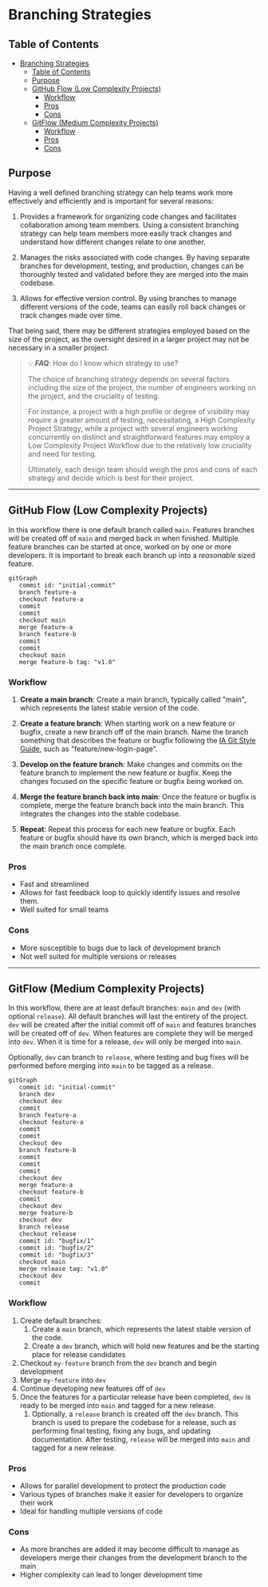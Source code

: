 # Branching Strategies

## Table of Contents

- [Branching Strategies](#branching-strategies)
  - [Table of Contents](#table-of-contents)
  - [Purpose](#purpose)
  - [GitHub Flow (Low Complexity Projects)](#github-flow-low-complexity-projects)
    - [Workflow](#workflow)
    - [Pros](#pros)
    - [Cons](#cons)
  - [GitFlow (Medium Complexity Projects)](#gitflow-medium-complexity-projects)
    - [Workflow](#workflow-1)
    - [Pros](#pros-1)
    - [Cons](#cons-1)

## Purpose

Having a well defined branching strategy can help teams work more effectively and efficiently and is important for several reasons:

1. Provides a framework for organizing code changes and facilitates collaboration among team members. Using a consistent branching strategy can help team members more easily track changes and understand how different changes relate to one another.

2. Manages the risks associated with code changes. By having separate branches for development, testing, and production, changes can be thoroughly tested and validated before they are merged into the main codebase.

3. Allows for effective version control. By using branches to manage different versions of the code, teams can easily roll back changes or track changes made over time.

That being said, there may be different strategies employed based on the size of the project, as the oversight desired in a larger project may not be necessary in a smaller project.

> :bulb: **_FAQ_**: How do I know which strategy to use?
>
> The choice of branching strategy depends on several factors including the size of the project, the number of engineers working on the project, and the cruciality of testing.
>
> For instance, a project with a high profile or degree of visibility may require a greater amount of testing, necessitating, a High Complexity Project Strategy, while a project with several engineers working concurrently on distinct and straightforward features may employ a Low Complexity Project Workflow due to the relatively low cruciality and need for testing.
>
> Ultimately, each design team should weigh the pros and cons of each strategy and decide which is best for their project.

---

## GitHub Flow (Low Complexity Projects)

In this workflow there is one default branch called `main`. Features branches will be created off of `main` and merged back in when finished. Multiple feature branches can be started at once, worked on by one or more developers. It is important to break each branch up into a _reasonable_ sized feature.

```mermaid
gitGraph
   commit id: "initial-commit"
   branch feature-a
   checkout feature-a
   commit
   commit
   checkout main
   merge feature-a
   branch feature-b
   commit
   commit
   checkout main
   merge feature-b tag: "v1.0"
```

### Workflow

1. **Create a main branch**: Create a main branch, typically called "main", which represents the latest stable version of the code.
2. **Create a feature branch**: When starting work on a new feature or bugfix, create a new branch off of the main branch. Name the branch something that describes the feature or bugfix following the [IA Git Style Guide]([Git%20Style%20Guide.md](https://inductive-git.ia.local/eknorr/git-style-guide.git)), such as "feature/new-login-page".

3. **Develop on the feature branch**: Make changes and commits on the feature branch to implement the new feature or bugfix. Keep the changes focused on the specific feature or bugfix being worked on.

4. **Merge the feature branch back into main**: Once the feature or bugfix is complete, merge the feature branch back into the main branch. This integrates the changes into the stable codebase.

5. **Repeat**: Repeat this process for each new feature or bugfix. Each feature or bugfix should have its own branch, which is merged back into the main branch once complete.

### Pros

- Fast and streamlined
- Allows for fast feedback loop to quickly identify issues and resolve them.
- Well suited for small teams

### Cons

- More susceptible to bugs due to lack of development branch
- Not well suited for multiple versions or releases

---

## GitFlow (Medium Complexity Projects)

In this workflow, there are at least default branches: `main` and `dev` (with optional `release`). All default branches will last the entirety of the project. `dev` will be created after the initial commit off of `main` and features branches will be created off of `dev`. When features are complete they will be merged into `dev`. When it is time for a release, `dev` will only be merged into `main`.

Optionally, `dev` can branch to `release`, where testing and bug fixes will be performed before merging into `main` to be tagged as a release.

```mermaid
gitGraph
   commit id: "initial-commit"
   branch dev
   checkout dev
   commit
   branch feature-a
   checkout feature-a
   commit
   commit
   checkout dev
   branch feature-b
   commit
   commit
   commit
   checkout dev
   merge feature-a
   checkout feature-b
   commit
   checkout dev
   merge feature-b
   checkout dev
   branch release
   checkout release
   commit id: "bugfix/1"
   commit id: "bugfix/2"
   commit id: "bugfix/3"
   checkout main
   merge release tag: "v1.0"
   checkout dev
   commit
```

### Workflow

1. Create default branches:
   1. Create a `main` branch, which represents the latest stable version of the code.
   2. Create a `dev` branch, which will hold new features and be the starting place for release candidates
2. Checkout `my-feature` branch from the `dev` branch and begin development
3. Merge `my-feature` into `dev`
4. Continue developing new features off of `dev`
5. Once the features for a particular release have been completed, `dev` is ready to be merged into `main` and tagged for a new release.
   1. Optionally, a `release` branch is created off the `dev` branch. This branch is used to prepare the codebase for a release, such as performing final testing, fixing any bugs, and updating documentation. After testing, `release` will be merged into `main` and tagged for a new release.

### Pros

- Allows for parallel development to protect the production code
- Various types of branches make it easier for developers to organize their work
- Ideal for handling multiple versions of code

### Cons

- As more branches are added it may become difficult to manage as developers merge their changes from the development branch to the main
- Higher complexity can lead to longer development time
